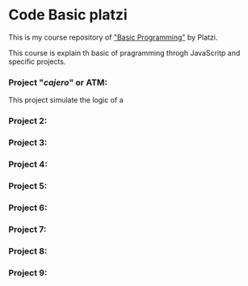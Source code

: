 # Code Basic platzi
This is my course repository of ["Basic Programming"](https://platzi.com/clases/programacion-basica/) by Platzi.

This course is explain th basic of pragramming throgh JavaScritp and specific projects.

### Project  "_cajero_" or ATM:
This project simulate the logic of a
### Project  2:
### Project  3:
### Project  4:
### Project  5:
### Project  6:
### Project  7:
### Project  8:
### Project  9:
<!--stackedit_data:
eyJoaXN0b3J5IjpbLTYzOTY0MTgzMF19
-->